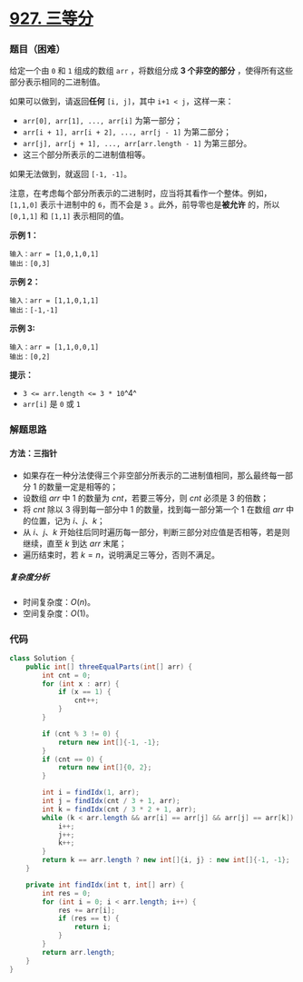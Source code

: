 # [927. 三等分](https://leetcode.cn/problems/three-equal-parts/)

### 题目（困难）

给定一个由 `0` 和 `1` 组成的数组 `arr` ，将数组分成 **3 个非空的部分** ，使得所有这些部分表示相同的二进制值。

如果可以做到，请返回**任何** `[i, j]`，其中 `i+1 < j`，这样一来：

* `arr[0], arr[1], ..., arr[i]` 为第一部分；
* `arr[i + 1], arr[i + 2], ..., arr[j - 1]` 为第二部分；
* `arr[j], arr[j + 1], ..., arr[arr.length - 1]` 为第三部分。
* 这三个部分所表示的二进制值相等。

如果无法做到，就返回 `[-1, -1]`。

注意，在考虑每个部分所表示的二进制时，应当将其看作一个整体。例如，`[1,1,0]` 表示十进制中的 `6`，而不会是 `3`
。此外，前导零也是**被允许** 的，所以 `[0,1,1]` 和 `[1,1]` 表示相同的值。

**示例 1：**

```
输入：arr = [1,0,1,0,1]
输出：[0,3]
```

**示例 2：**

```
输入：arr = [1,1,0,1,1]
输出：[-1,-1]
```

**示例 3:**

```
输入：arr = [1,1,0,0,1]
输出：[0,2]
```

**提示：**

* `3 <= arr.length <= 3 * 10`^4^
* `arr[i]` 是 `0` 或 `1`

### 解题思路

#### 方法：三指针

- 如果存在一种分法使得三个非空部分所表示的二进制值相同，那么最终每一部分 $1$ 的数量一定是相等的；
- 设数组 $arr$ 中 $1$ 的数量为 $cnt$，若要三等分，则 $cnt$ 必须是 $3$ 的倍数；
- 将 $cnt$ 除以 $3$ 得到每一部分中 $1$ 的数量，找到每一部分第一个 $1$ 在数组 $arr$ 中的位置，记为 $i$、$j$、$k$；
- 从 $i$、$j$、$k$ 开始往后同时遍历每一部分，判断三部分对应值是否相等，若是则继续，直至 $k$ 到达 $arr$ 末尾；
- 遍历结束时，若 $k=n$，说明满足三等分，否则不满足。

##### 复杂度分析

- 时间复杂度：$O(n)$。
- 空间复杂度：$O(1)$。

### 代码

```java
class Solution {
    public int[] threeEqualParts(int[] arr) {
        int cnt = 0;
        for (int x : arr) {
            if (x == 1) {
                cnt++;
            }
        }

        if (cnt % 3 != 0) {
            return new int[]{-1, -1};
        }
        if (cnt == 0) {
            return new int[]{0, 2};
        }

        int i = findIdx(1, arr);
        int j = findIdx(cnt / 3 + 1, arr);
        int k = findIdx(cnt / 3 * 2 + 1, arr);
        while (k < arr.length && arr[i] == arr[j] && arr[j] == arr[k]) {
            i++;
            j++;
            k++;
        }
        return k == arr.length ? new int[]{i, j} : new int[]{-1, -1};
    }

    private int findIdx(int t, int[] arr) {
        int res = 0;
        for (int i = 0; i < arr.length; i++) {
            res += arr[i];
            if (res == t) {
                return i;
            }
        }
        return arr.length;
    }
}
```
